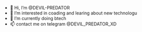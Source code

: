 - 👋 Hi, I’m @DEVIL-PREDATOR
- 👀 I’m interested in coading and learing about new technologu
- 🌱 I’m currently doing btech
- 📫 contact me on telegram @DEVIL_PREDATOR_XD

<!---
DEVIL-PREDATOR/DEVIL-PREDATOR is a ✨ special ✨ repository because its `README.md` (this file) appears on your GitHub profile.
You can click the Preview link to take a look at your changes.
--->
